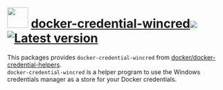 # <img src="https://rawcdn.githack.com/geicht/chocolatey-packages/2699deafa52c8457206a15c6a04bbf96986e091b/docker-credential-wincred/img/docker.png" width="48" height="48"/> [docker-credential-wincred](https://community.chocolatey.org/packages/docker-credential-wincred)[![](http://transparent-favicon.info/favicon.ico)](#)[![Latest version](https://repology.org/badge/version-for-repo/chocolatey/docker-credential-wincred.svg?header=Latest%20version)](https://community.chocolatey.org/packages/docker-credential-wincred/0.9.3)

This packages provides `docker-credential-wincred` from [docker/docker-credential-helpers](https://github.com/docker/docker-credential-helpers).  
`docker-credential-wincred` is a helper program to use the Windows credentials manager as a store for your Docker credentials.
